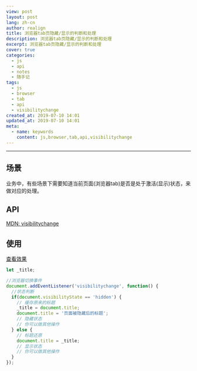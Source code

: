 ```yaml
---
view: post
layout: post
lang: zh-cn
author: realign
title: 浏览器tab页隐藏/显示的判断和处理
description: 浏览器tab页隐藏/显示的判断和处理
excerpt: 浏览器tab页隐藏/显示的判断和处理
cover: true
categories:
  - js
  - api
  - notes
  - 随手记
tags:
  - js
  - browser
  - tab
  - api
  - visibilitychange
created_at: 2019-07-10 14:01
updated_at: 2019-07-10 14:01
meta:
  - name: keywords
    content: js,browser,tab,api,visibilitychange
---
```


***

## 场景

业务中，有些场景下需要知道当前页面(浏览器tab)是否是处于激活(显示)状态，来做对应的处理。

## API

[MDN: visibilitychange](https://developer.mozilla.org/zh-CN/docs/Web/API/Document/visibilitychange_event)

## 使用

<a href="/static-html-demo/notes/js/judgment_handle_of_browser_tab_show_or_hide/index.html" target="_blank">查看效果</a>

```js
let _title;

//浏览器切换事件
document.addEventListener('visibilitychange', function() {
  //状态判断
  if(document.visibilityState == 'hidden') {
    // 缓存原来的标题
    _title = document.title;
    document.title = '页面被隐藏后的标题';
    // 隐藏状态
    // 你可以做其他操作
  } else {
    // 标题还原
    document.title = _title;
    // 显示状态
    // 你可以做其他操作
  }
});
```
